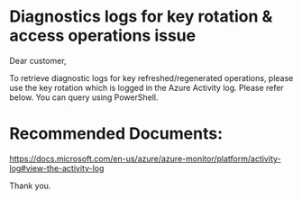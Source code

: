 <properties
        pageTitle="Diagnostics logs for key rotation & access operations issue
"
        description="Diagnostics logs for key rotation & access operations issue
"
        service="Microsoft.DocumentDB"
        resource="databaseAccounts"
        authors="anferrei"
        ms.author="anferrei"
        displayOrder=""
        selfHelpType="TSG_Content"
        supportTopicIds=""
        resourceTags=""
        productPesIds=""
        cloudEnvironments="public, fairfax, usnat, ussec"
        articleId="11539948-b8d1-42fe-a975-8de3485bb026"
        ownershipId="AzureData_AzureCosmosDB"
/>

# Diagnostics logs for key rotation & access operations issue


<!--issueDescription-->

Dear customer,

To retrieve diagnostic logs for key refreshed/regenerated operations, please use the key rotation which is logged in the Azure Activity log. Please refer below. You can query using PowerShell.

# Recommended Documents:
https://docs.microsoft.com/en-us/azure/azure-monitor/platform/activity-log#view-the-activity-log

Thank you.

<!--/issueDescription-->

